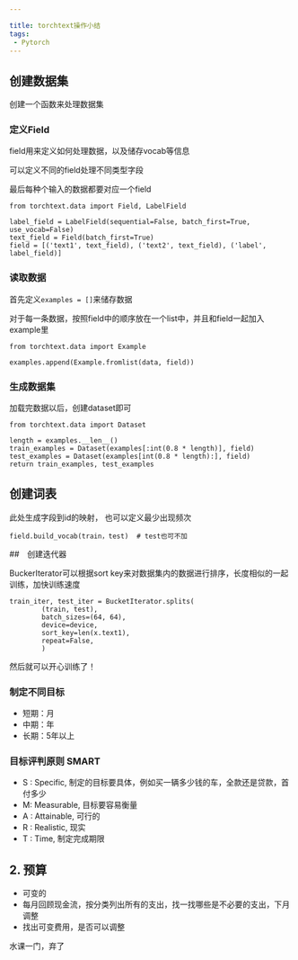 ```yaml
---

title: torchtext操作小结
tags:
 - Pytorch
---
```




<!--more-->

## 创建数据集

创建一个函数来处理数据集



### 定义Field

field用来定义如何处理数据，以及储存vocab等信息

可以定义不同的field处理不同类型字段

最后每种个输入的数据都要对应一个field

```````
from torchtext.data import Field, LabelField

label_field = LabelField(sequential=False, batch_first=True, use_vocab=False)
text_field = Field(batch_first=True)
field = [('text1', text_field), ('text2', text_field), ('label', label_field)]
```````



### 读取数据

首先定义`examples = []`来储存数据

对于每一条数据，按照field中的顺序放在一个list中，并且和field一起加入example里

```
from torchtext.data import Example

examples.append(Example.fromlist(data, field))
```



### 生成数据集

加载完数据以后，创建dataset即可

```
from torchtext.data import Dataset

length = examples.__len__()
train_examples = Dataset(examples[:int(0.8 * length)], field)
test_examples = Dataset(examples[int(0.8 * length):], field)
return train_examples, test_examples
```



## 创建词表

此处生成字段到id的映射， 也可以定义最少出现频次

````
field.build_vocab(train，test)  # test也可不加
````



##　创建迭代器

BuckerIterator可以根据sort key来对数据集内的数据进行排序，长度相似的一起训练，加快训练速度

````
train_iter, test_iter = BucketIterator.splits(
        (train, test),
        batch_sizes=(64, 64),
        device=device,
        sort_key=len(x.text1),
        repeat=False,
        )
````



然后就可以开心训练了！



### 制定不同目标

* 短期：月
* 中期：年
* 长期：5年以上



### 目标评判原则 SMART

* S :   Specific, 制定的目标要具体，例如买一辆多少钱的车，全款还是贷款，首付多少
* M:   Measurable, 目标要容易衡量
* A :   Attainable, 可行的
* R :   Realistic, 现实
* T :   Time, 制定完成期限



## 2. 预算

- 可变的
- 每月回顾现金流，按分类列出所有的支出，找一找哪些是不必要的支出，下月调整
- 找出可变费用，是否可以调整



水课一门，弃了
